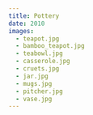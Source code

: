 ```yaml
---
title: Pottery
date: 2010
images:
  - teapot.jpg
  - bamboo_teapot.jpg
  - teabowl.jpg
  - casserole.jpg
  - cruets.jpg
  - jar.jpg
  - mugs.jpg
  - pitcher.jpg
  - vase.jpg
---
```


